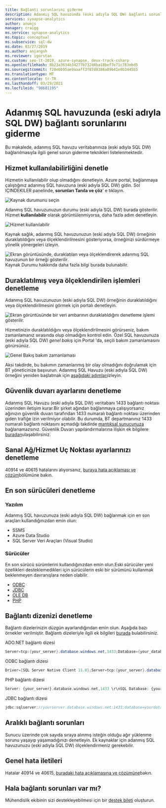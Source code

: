 ```yaml
---
title: Bağlantı sorunlarını giderme
description: Adanmış SQL havuzunda (eski adıyla SQL DW) bağlantı sorunlarını giderme.
services: synapse-analytics
author: anumjs
manager: craigg
ms.service: synapse-analytics
ms.topic: conceptual
ms.subservice: sql-dw
ms.date: 03/27/2019
ms.author: anjangsh
ms.reviewer: igorstan
ms.custom: seo-lt-2019, azure-synapse, devx-track-csharp
ms.openlocfilehash: 8b23a3634b34277b732d4ba18bef7e71c783ebd5
ms.sourcegitcommit: f28ebb95ae9aaaff3f87d8388a09b41e0b3445b5
ms.translationtype: MT
ms.contentlocale: tr-TR
ms.lasthandoff: 03/29/2021
ms.locfileid: "98681195"
---
```

# <a name="troubleshooting-connectivity-issues-in-dedicated-sql-pool-formerly-sql-dw"></a>Adanmış SQL havuzunda (eski adıyla SQL DW) bağlantı sorunlarını giderme

Bu makalede, adanmış SQL havuzu veritabanınıza (eski adıyla SQL DW) bağlanılmasıyla ilgili genel sorun giderme teknikleri listelenmektedir.

## <a name="check-service-availability"></a>Hizmet kullanılabilirliğini denetle

Hizmetin kullanılabilir olup olmadığını denetleyin. Azure portal, bağlanmaya çalıştığınız adanmış SQL havuzuna (eski adıyla SQL DW) gidin. Sol IÇINDEKILER panelinde, **sorunları Tanıla ve çöz**' e tıklayın.

![Kaynak durumunu seçin](./media/sql-data-warehouse-troubleshoot-connectivity/diagnostics-link.png)

Adanmış SQL havuzunuzun durumu (eski adıyla SQL DW) burada gösterilir. Hizmet **kullanılabilir** olarak görüntülenmiyorsa, daha fazla adım denetleyin.

![Hizmet kullanılabilir](./media/sql-data-warehouse-troubleshoot-connectivity/resource-health.png)

Kaynak sağlık, adanmış SQL havuzunuzun (eski adıyla SQL DW) örneğinin duraklatıldığını veya ölçeklendirilmesini gösteriyorsa, örneğinizi sürdürmeye yönelik yönergeleri izleyin.

![Ekran görüntüsünde, duraklatılan veya ölçeklendirerek adanmış SQL havuzunun bir örneği gösterilir.](./media/sql-data-warehouse-troubleshoot-connectivity/resource-health-pausing.png)
Kaynak Durumu hakkında daha fazla bilgi burada bulunabilir.

## <a name="check-for-paused-or-scaling-operation"></a>Duraklatılmış veya ölçeklendirilen işlemleri denetleme

Adanmış SQL havuzunuzun (eski adıyla SQL DW) örneğinin duraklatıldığını veya ölçeklendirilmesini görmek için portalı denetleyin.

![Ekran görüntüsünde bir veri ambarının duraklatıldığını denetleme işlemi gösterilir.](./media/sql-data-warehouse-troubleshoot-connectivity/overview-paused.png)

Hizmetinizin duraklatıldığını veya ölçeklendirilmesini görürseniz, bakım zamanlamanız sırasında olup olmadığını kontrol edin. Özel SQL havuzunuza (eski adıyla SQL DW) *genel bakış* için Portal 'da, seçili bakım zamanlamasını görürsünüz.

![Genel Bakış bakım zamanlaması](./media/sql-data-warehouse-troubleshoot-connectivity/overview-maintance-schedule.png)

Aksi takdirde, bu bakımın zamanlanmış bir olay olmadığını doğrulamak için BT yöneticinize başvurun. Adanmış SQL Havuzu (eski adıyla SQL DW) örneğini yeniden başlatmak için [aşağıdaki adımları](pause-and-resume-compute-portal.md)izleyin.

## <a name="check-your-firewall-settings"></a>Güvenlik duvarı ayarlarını denetleme

Adanmış SQL Havuzu (eski adıyla SQL DW) veritabanı 1433 bağlantı noktası üzerinden iletişim kurar.Bir şirket ağından bağlanmaya çalışıyorsanız ağınızın güvenlik duvarı tarafından 1433 numaralı bağlantı noktası üzerinden giden trafiğe izin verilmiyor olabilir. Bu durumda, BT departmanınız 1433 numaralı bağlantı noktasını açmadığı takdirde [mantıksal sunucunuza](../../azure-sql/database/logical-servers.md) bağlanamazsınız. Güvenlik Duvarı yapılandırmalarına ilişkin ek bilgilere [buradan](../../azure-sql/database/firewall-configure.md?toc=/azure/synapse-analytics/sql-data-warehouse/toc.json&bc=/azure/synapse-analytics/sql-data-warehouse/breadcrumb/toc.json#create-and-manage-ip-firewall-rules)ulaşabilirsiniz.

## <a name="check-your-vnetservice-endpoint-settings"></a>Sanal Ağ/Hizmet Uç Noktası ayarlarınızı denetleme

40914 ve 40615 hatalarını alıyorsanız, [buraya hata açıklaması ve çözüm](../../azure-sql/database/vnet-service-endpoint-rule-overview.md?toc=/azure/synapse-analytics/sql-data-warehouse/toc.json&bc=/azure/synapse-analytics/sql-data-warehouse/breadcrumb/toc.json#errors-40914-and-40615)bölümüne bakın.

## <a name="check-for-the-latest-drivers"></a>En son sürücüleri denetleme

### <a name="software"></a>Yazılım

Adanmış SQL havuzunuza (eski adıyla SQL DW) bağlanmak için en son araçları kullandığınızdan emin olun:

- SSMS
- Azure Data Studio
- SQL Server Veri Araçları (Visual Studio)

### <a name="drivers"></a>Sürücüler

En son sürücü sürümlerini kullandığınızdan emin olun.Eski sürücüler yeni özellikleri desteklemedikleri için sürücülerin eski bir sürümünü kullanmak beklenmeyen davranışlara neden olabilir.

- [ODBC](/sql/connect/odbc/download-odbc-driver-for-sql-server?toc=/azure/synapse-analytics/sql-data-warehouse/toc.json&bc=/azure/synapse-analytics/sql-data-warehouse/breadcrumb/toc.json&view=azure-sqldw-latest&preserve-view=true)
- [JDBC](/sql/connect/jdbc/download-microsoft-jdbc-driver-for-sql-server?toc=/azure/synapse-analytics/sql-data-warehouse/toc.json&bc=/azure/synapse-analytics/sql-data-warehouse/breadcrumb/toc.json&view=azure-sqldw-latest&preserve-view=true)
- [OLE DB](/sql/connect/oledb/download-oledb-driver-for-sql-server?toc=/azure/synapse-analytics/sql-data-warehouse/toc.json&bc=/azure/synapse-analytics/sql-data-warehouse/breadcrumb/toc.json&view=azure-sqldw-latest&preserve-view=true)
- [PHP](/sql/connect/php/download-drivers-php-sql-server?toc=/azure/synapse-analytics/sql-data-warehouse/toc.json&bc=/azure/synapse-analytics/sql-data-warehouse/breadcrumb/toc.json&view=azure-sqldw-latest&preserve-view=true)

## <a name="check-your-connection-string"></a>Bağlantı dizenizi denetleme

Bağlantı dizelerinizin düzgün ayarlandığından emin olun.  Aşağıda bazı örnekler verilmiştir.  Bağlantı dizeleriyle ilgili ek bilgileri [burada](sql-data-warehouse-connection-strings.md) bulabilirsiniz.

ADO.NET bağlantı dizesi

```csharp
Server=tcp:{your_server}.database.windows.net,1433;Database={your_database};User ID={your_user_name};Password={your_password_here};Encrypt=True;TrustServerCertificate=False;Connection Timeout=30;
```

ODBC bağlantı dizesi

```csharp
Driver={SQL Server Native Client 11.0};Server=tcp:{your_server}.database.windows.net,1433;Database={your_database};Uid={your_user_name};Pwd={your_password_here};Encrypt=yes;TrustServerCertificate=no;Connection Timeout=30;
```

PHP bağlantı dizesi

```PHP
Server: {your_server}.database.windows.net,1433 \r\nSQL Database: {your_database}\r\nUser Name: {your_user_name}\r\n\r\nPHP Data Objects(PDO) Sample Code:\r\n\r\ntry {\r\n   $conn = new PDO ( \"sqlsrv:server = tcp:{your_server}.database.windows.net,1433; Database = {your_database}\", \"{your_user_name}\", \"{your_password_here}\");\r\n    $conn->setAttribute( PDO::ATTR_ERRMODE, PDO::ERRMODE_EXCEPTION );\r\n}\r\ncatch ( PDOException $e ) {\r\n   print( \"Error connecting to SQL Server.\" );\r\n   die(print_r($e));\r\n}\r\n\rSQL Server Extension Sample Code:\r\n\r\n$connectionInfo = array(\"UID\" => \"{your_user_name}\", \"pwd\" => \"{your_password_here}\", \"Database\" => \"{your_database}\", \"LoginTimeout\" => 30, \"Encrypt\" => 1, \"TrustServerCertificate\" => 0);\r\n$serverName = \"tcp:{your_server}.database.windows.net,1433\";\r\n$conn = sqlsrv_connect($serverName, $connectionInfo);
```

JDBC bağlantı dizesi

```Java
jdbc:sqlserver://yourserver.database.windows.net:1433;database=yourdatabase;user={your_user_name};password={your_password_here};encrypt=true;trustServerCertificate=false;hostNameInCertificate=*.database.windows.net;loginTimeout=30;
```

## <a name="intermittent-connection-issues"></a>Aralıklı bağlantı sorunları

Sunucu üzerinde çok sayıda sıraya alınmış isteğin olduğu ağır yüklenme sorunu yaşayıp yaşamadığınızı denetleyin. Ek kaynaklar için adanmış SQL havuzunuzu (eski adıyla SQL DW) ölçeklendirmeniz gerekebilir.

## <a name="common-error-messages"></a>Genel hata iletileri

Hatalar 40914 ve 40615, [buradaki hata açıklamasına ve çözümüne](../../azure-sql/database/vnet-service-endpoint-rule-overview.md?toc=/azure/synapse-analytics/sql-data-warehouse/toc.json&bc=/azure/synapse-analytics/sql-data-warehouse/breadcrumb/toc.json#errors-40914-and-40615)bakın.

## <a name="still-having-connectivity-issues"></a>Hala bağlantı sorunları var mı?

Mühendislik ekibinin sizi destekleyebilmesi için bir [destek bileti](sql-data-warehouse-get-started-create-support-ticket.md) oluşturun.

